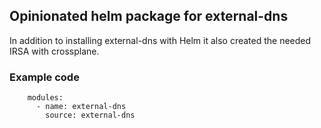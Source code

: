 ## Opinionated helm package for external-dns ##

In addition to installing external-dns with Helm it also created the needed IRSA with crossplane.



### Example code ###

```
    modules:
      - name: external-dns
        source: external-dns

```
